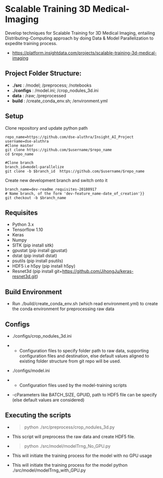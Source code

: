 # Scalable Training 3D Medical-Imaging
Develop techniques for Scalable Training for 3D Medical Imaging, entailing Distributing-Computing approach by doing Data & Model Parallelization to expedite training process.
- https://platform.insightdata.com/projects/scalable-training-3d-medical-imaging


## Project Folder Structure:
- **./src** : /model;
              /preprocess;
              /notebooks
- **./configs** : /model.ini;
                  /crop_nodules_3d.ini
- **data** :  /raw;
              /preprocessed
- **build** : /create_conda_env.sh;
              /environment.yml

## Setup
Clone repository and update python path
```
repo_name=https://github.com/dse-aluthra/Insight_AI_Project
username=dse-aluthra
#Clone master
git clone https://github.com/$username/$repo_name
cd $repo_name

#Clone branch
branch_id=model-parallelize
git clone -b $branch_id  https://github.com/$username/$repo_name

```
Create new development branch and switch onto it
```
branch_name=dev-readme_requisites-20180917
# Name branch, of the form 'dev-feature_name-date_of_creation'}}
git checkout -b $branch_name
```

## Requisites
- Python 3.x
- Tensorflow 1.10
- Keras
- Numpy
- SITK (pip install sitk)
- gpustat (pip install gpustat)
- dstat (pip install dstat)
- psutils (pip install psutils)
- HDF5 i.e h5py (pip install h5py)
- Resnet3d  (pip install git+https://github.com/JihongJu/keras-resnet3d.git)

## Build Environment
 - Run ./build/create_conda_env.sh (which read environment.yml) to create the conda environment for preprocessing raw data

## Configs
- ./configs/crop_nodules_3d.ini
- - Configuration files to specify folder path to raw data, supporting configuration files and destination, else default values aligned to existing folder structure from git repo will be used.

- ./configs/model.ini
- - Configuration files used by the model-training scripts
- -cParameters like BATCH_SIZE, GPUID, path to HDF5 file can be specify (else default values are considered)

## Executing the scripts
- > python ./src/preprocess/crop_nodules_3d.py
- This script will preprocess the raw data and create HDF5 file.

- > python ./src/model/modelTrng_No_GPU.py
- This will initiate the training process for the model with no GPU usage


- This will initiate the training process for the model
      python ./src/model/modelTrng_with_GPU.py
